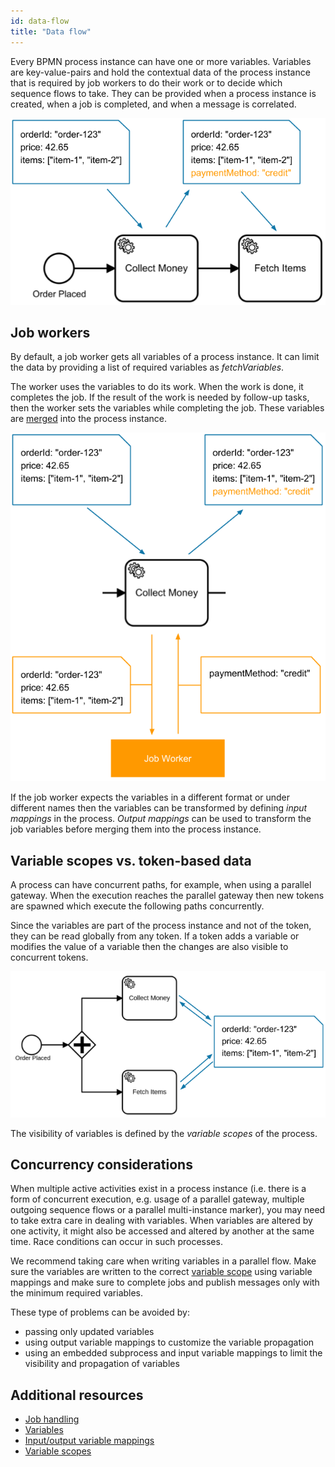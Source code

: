 ```yaml
---
id: data-flow
title: "Data flow"
---
```


Every BPMN process instance can have one or more variables. Variables are key-value-pairs and hold
the contextual data of the process instance that is required by job workers to do their work or to
decide which sequence flows to take. They can be provided when a process instance is created, when
a job is completed, and when a message is correlated.

![data-flow](assets/data-flow.png)

## Job workers

By default, a job worker gets all variables of a process instance. It can limit the data by
providing a list of required variables as _fetchVariables_.

The worker uses the variables to do its work. When the work is done, it completes the job. If the
result of the work is needed by follow-up tasks, then the worker sets the variables while completing
the job. These variables are [merged](/product-manuals/concepts/variables.md#variable-propagation) into the
process instance.

![job-worker](assets/data-flow-job-worker.png)

If the job worker expects the variables in a different format or under different names then the variables can be transformed by defining _input mappings_ in the process. _Output mappings_ can be used to transform the job variables before merging them into the process instance.

## Variable scopes vs. token-based data

A process can have concurrent paths, for example, when using a parallel gateway. When the execution reaches the parallel gateway then new tokens are spawned which execute the following paths concurrently.

Since the variables are part of the process instance and not of the token, they can be read globally from any token. If a token adds a variable or modifies the value of a variable then the changes are also visible to concurrent tokens.

![variable-scopes](assets/variable-scopes.png)

The visibility of variables is defined by the _variable scopes_ of the process.

## Concurrency considerations

When multiple active activities exist in a process instance (i.e. there is a form of concurrent
execution, e.g. usage of a parallel gateway, multiple outgoing sequence flows or a parallel
multi-instance marker), you may need to take extra care in dealing with variables. When variables
are altered by one activity, it might also be accessed and altered by another at the same time. Race
conditions can occur in such processes.

We recommend taking care when writing variables in a parallel flow. Make sure the variables are
written to the correct [variable scope](/product-manuals/concepts/variables.md#variable-scopes) using variable
mappings and make sure to complete jobs and publish messages only with the minimum required
variables.

These type of problems can be avoided by:

- passing only updated variables
- using output variable mappings to customize the variable propagation
- using an embedded subprocess and input variable mappings to limit the visibility and propagation of variables

## Additional resources

- [Job handling](/product-manuals/concepts/job-workers.md)
- [Variables](/product-manuals/concepts/variables.md)
- [Input/output variable mappings](/product-manuals/concepts/variables.md#inputoutput-variable-mappings)
- [Variable scopes](/product-manuals/concepts/variables.md#variable-scopes)
